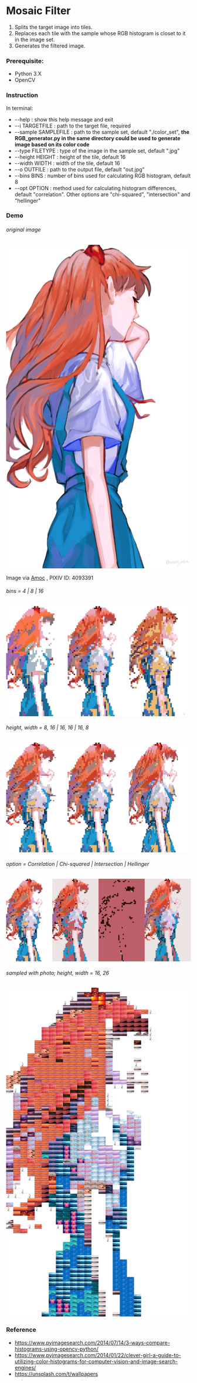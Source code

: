 # Mosaic Filter

1. Splits the target image into tiles.
2. Replaces each tile with the sample whose RGB histogram is closet to it in the image set.
3. Generates the filtered image.

### Prerequisite:
- Python 3.X
- OpenCV

### Instruction
In terminal:
- --help
: show this help message and exit
- --i TARGETFILE
: path to the target file, required
- --sample SAMPLEFILE
: path to the sample set, default "./color_set", **the RGB_generator.py in the same directory could be used to generate image based on its color code**
- --type FILETYPE
: type of the image in the sample set, default ".jpg"
- --height HEIGHT
: height of the tile, default 16
- --width WIDTH
: width of the tile, default 16
- --o OUTFILE
: path to the output file, default "out.jpg"
- --bins BINS
: number of bins used for calculating RGB histogram, default 8
- --opt OPTION
: method used for calculating histogram differences, default "correlation". Other options are "chi-squared", "intersection" and "hellinger"

### Demo
###### original image
![Original](./DEMO/asuka.jpg)

Image via
[Amoc](https://www.pixiv.net/en/artworks/81363989)
, PIXIV ID: 4093391

###### bins = 4 | 8 | 16
![bin comparison](./DEMO/bin.jpg)

###### height, width = 8, 16 | 16, 16 | 16, 8
![size comparison](./DEMO/size.jpg)

###### option =  Correlation | Chi-squared | Intersection | Hellinger
![method comparison](./DEMO/option.jpg)

###### sampled with photo; height, width = 16, 26
![sampledWithPhoto](./DEMO/smapledWithPhoto.jpg)

### Reference
- https://www.pyimagesearch.com/2014/07/14/3-ways-compare-histograms-using-opencv-python/
- https://www.pyimagesearch.com/2014/01/22/clever-girl-a-guide-to-utilizing-color-histograms-for-computer-vision-and-image-search-engines/
- https://unsplash.com/t/wallpapers
